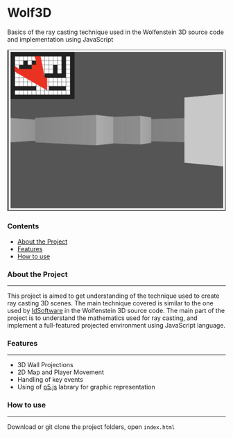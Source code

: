 # Wolf3D

Basics of the ray casting technique used in the Wolfenstein 3D source code and implementation using JavaScript

![wolf3d](/img/wolf3d.png)

### Contents
* [About the Project](#About-the-Project)
* [Features](#Features)
* [How to use](#How-to-use)

### About the Project
-------------------------
This project is aimed to get understanding of the technique used to create ray casting 3D scenes. 
The main technique covered is similar to the one used by [IdSoftware](1) in the Wolfenstein 3D source code. 
The main part of the project is to understand the mathematics used for ray casting,
and implement a full-featured projected environment using JavaScript language.

### Features
-----------------
* 3D Wall Projections
* 2D Map and Player Movement
* Handling of key events
* Using of [p5.js](2) labrary for graphic representation 

### How to use
-------------------
Download or git clone the project folders, open `index.html`

[1]: https://www.idsoftware.com/en-us
[2]: https://p5js.org/

